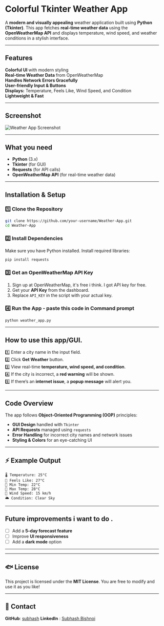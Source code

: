 #  Colorful Tkinter Weather App

A **modern and visually appealing** weather application built using **Python (Tkinter)**. This app fetches **real-time weather data** using the **OpenWeatherMap API** and displays temperature, wind speed, and weather conditions in a stylish interface.  

---

##  Features
 **Colorful UI** with modern styling  
 **Real-time Weather Data** from OpenWeatherMap  
 **Handles Network Errors Gracefully**  
 **User-friendly Input & Buttons**  
 **Displays:** Temperature, Feels Like, Wind Speed, and Condition  
 **Lightweight & Fast**

---

##  Screenshot
![Weather App Screenshot](https://your-image-link-here.com)  

---

## What you need 
- **Python** (3.x)
- **Tkinter** (for GUI)
- **Requests** (for API calls)
- **OpenWeatherMap API** (for real-time weather data)

---

##  Installation & Setup

### 1️⃣ Clone the Repository
```sh
git clone https://github.com/your-username/Weather-App.git
cd Weather-App
```

### 2️⃣ Install Dependencies
Make sure you have Python installed. Install required libraries:
```sh
pip install requests
```

### 3️⃣ Get an OpenWeatherMap API Key
1. Sign up at OpenWeatherMap, it's free i think. I got API key for free. 
2. Get your **API Key** from the dashboard.  
3. Replace `API_KEY` in the script with your actual key.

### 4️⃣ Run the App - paste this code in Command prompt
```sh
python weather_app.py
```

---

## How to use this app/GUI.
1️⃣ Enter a city name in the input field.  
2️⃣ Click **Get Weather** button.  
3️⃣ View real-time **temperature, wind speed, and condition**.  
4️⃣ If the city is incorrect, a **red warning** will be shown.  
5️⃣ If there’s an **internet issue**, a **popup message** will alert you.

---

## Code Overview
The app follows **Object-Oriented Programming (OOP)** principles:
- **GUI Design** handled with `Tkinter`
- **API Requests** managed using `requests`
- **Error Handling** for incorrect city names and network issues
- **Styling & Colors** for an eye-catching UI

---

## ⚡ Example Output
```
🌡 Temperature: 25°C
🧒 Feels Like: 27°C
🔻 Min Temp: 22°C
🔺 Max Temp: 28°C
💨 Wind Speed: 15 km/h
🌥 Condition: Clear Sky
```

---

## Future improvements i want to do .
- [ ] Add a **5-day forecast feature**  
- [ ] Improve **UI responsiveness**  
- [ ] Add a **dark mode** option  

---

---

## 🐟 License
This project is licensed under the **MIT License**. You are free to modify and use it as you like!

---

## 💌 Contact
**GitHub**: [subhash](https://github.com/subhash0299)
**LinkedIn** : [Subhash Bishnoi](https://www.linkedin.com/in/subhash-bishnoi-086a1321a/)


